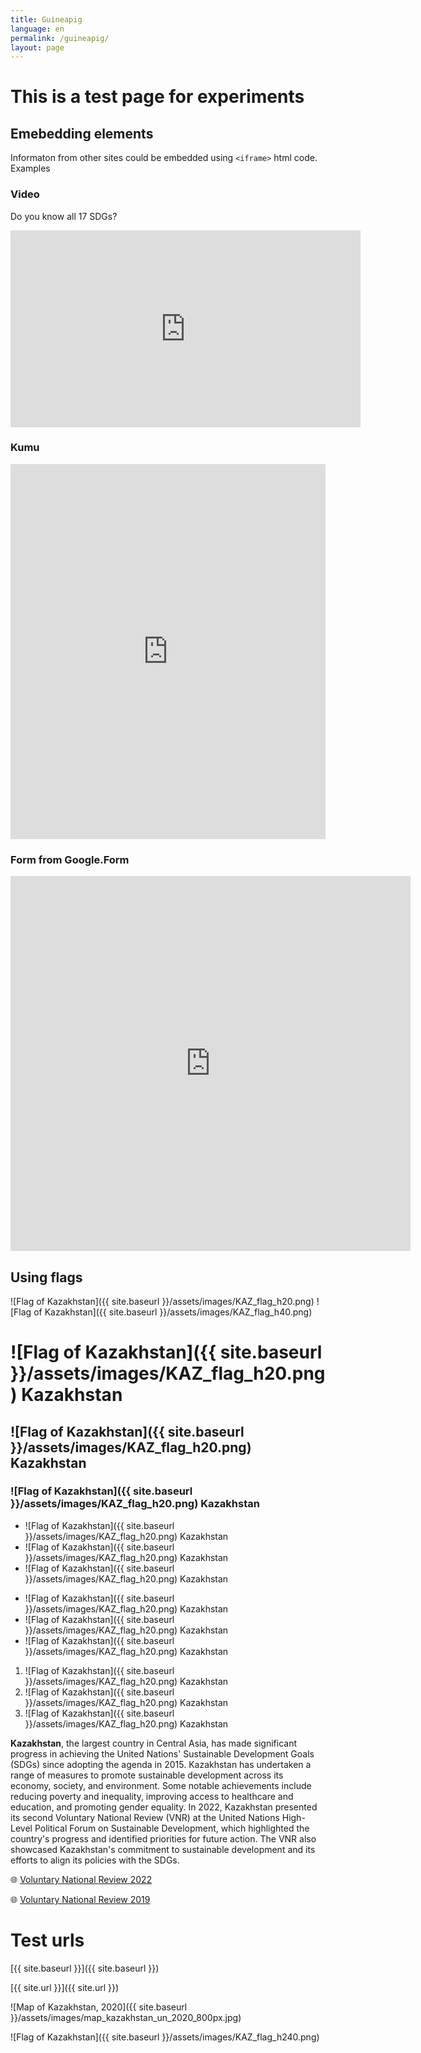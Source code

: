 ```yaml
---
title: Guineapig
language: en
permalink: /guineapig/
layout: page
---
```


# This is a test page for experiments

## Emebedding elements 
Informaton from other sites could be embedded using ```<iframe>``` html code. Examples 


### Video 
Do you know all 17 SDGs?
<iframe width="560" height="315" src="https://www.youtube.com/embed/0XTBYMfZyrM?si=d13iMiBDpsBhxgHq" title="YouTube video player" frameborder="0" allow="accelerometer; autoplay; clipboard-write; encrypted-media; gyroscope; picture-in-picture; web-share" allowfullscreen></iframe>

### Kumu
<iframe src="https://embed.kumu.io/d376984a933c24dd474cd90ed7d0bc99" width="100%" height="600" frameborder="0"></iframe>

### Form from Google.Form
<iframe src="https://docs.google.com/forms/d/e/1FAIpQLSdFTF6OgU8IPWWzpyLm1h6SnkGiIbXrYZ-z3Mh9VKolBUyoTA/viewform?embedded=true" width="640" height="600" frameborder="0" marginheight="0" marginwidth="0">Loading…</iframe>







## Using flags 


![Flag of Kazakhstan]({{ site.baseurl }}/assets/images/KAZ_flag_h20.png)
![Flag of Kazakhstan]({{ site.baseurl }}/assets/images/KAZ_flag_h40.png)
# ![Flag of Kazakhstan]({{ site.baseurl }}/assets/images/KAZ_flag_h20.png) Kazakhstan
## ![Flag of Kazakhstan]({{ site.baseurl }}/assets/images/KAZ_flag_h20.png) Kazakhstan
### ![Flag of Kazakhstan]({{ site.baseurl }}/assets/images/KAZ_flag_h20.png) Kazakhstan


* ![Flag of Kazakhstan]({{ site.baseurl }}/assets/images/KAZ_flag_h20.png) Kazakhstan
* ![Flag of Kazakhstan]({{ site.baseurl }}/assets/images/KAZ_flag_h20.png) Kazakhstan
* ![Flag of Kazakhstan]({{ site.baseurl }}/assets/images/KAZ_flag_h20.png) Kazakhstan


- ![Flag of Kazakhstan]({{ site.baseurl }}/assets/images/KAZ_flag_h20.png) Kazakhstan
- ![Flag of Kazakhstan]({{ site.baseurl }}/assets/images/KAZ_flag_h20.png) Kazakhstan
- ![Flag of Kazakhstan]({{ site.baseurl }}/assets/images/KAZ_flag_h20.png) Kazakhstan


1. ![Flag of Kazakhstan]({{ site.baseurl }}/assets/images/KAZ_flag_h20.png) Kazakhstan
2. ![Flag of Kazakhstan]({{ site.baseurl }}/assets/images/KAZ_flag_h20.png) Kazakhstan
3. ![Flag of Kazakhstan]({{ site.baseurl }}/assets/images/KAZ_flag_h20.png) Kazakhstan



**Kazakhstan**, the largest country in Central Asia, has made significant progress in achieving the United Nations' Sustainable Development Goals (SDGs) since adopting the agenda in 2015. Kazakhstan has undertaken a range of measures to promote sustainable development across its economy, society, and environment. Some notable achievements include reducing poverty and inequality, improving access to healthcare and education, and promoting gender equality. In 2022, Kazakhstan presented its second Voluntary National Review (VNR) at the United Nations High-Level Political Forum on Sustainable Development, which highlighted the country's progress and identified priorities for future action. The VNR also showcased Kazakhstan's commitment to sustainable development and its efforts to align its policies with the SDGs.

🌐 [Voluntary National Review 2022](https://hlpf.un.org/countries/kazakhstan/voluntary-national-review-2022)

🌐 [Voluntary National Review 2019](https://hlpf.un.org/countries/kazakhstan/voluntary-national-review-2019)


# Test urls
[{{ site.baseurl }}]({{ site.baseurl }})

[{{ site.url }}]({{ site.url }})



![Map of Kazakhstan, 2020]({{ site.baseurl }}/assets/images/map_kazakhstan_un_2020_800px.jpg)

![Flag of Kazakhstan]({{ site.baseurl }}/assets/images/KAZ_flag_h240.png)
